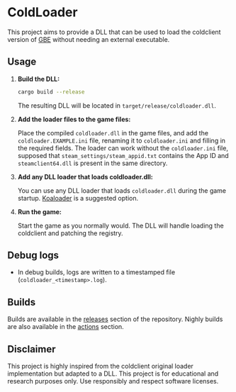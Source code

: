 # ColdLoader

This project aims to provide a DLL that can be used to load the coldclient version of [GBE](https://github.com/Detanup01/gbe_fork) without needing an external executable.

## Usage

1. **Build the DLL:**

    ```sh
    cargo build --release
    ```

    The resulting DLL will be located in `target/release/coldloader.dll`.

2. **Add the loader files to the game files:**

    Place the compiled `coldloader.dll` in the game files, and add the `coldloader.EXAMPLE.ini` file, renaming it to `coldloader.ini` and filling in the required fields.
    The loader can work without the `coldloader.ini` file, supposed that `steam_settings/steam_appid.txt` contains the App ID and `steamclient64.dll` is present in the same directory.

3. **Add any DLL loader that loads coldloader.dll:**
    
    You can use any DLL loader that loads `coldloader.dll` during the game startup. [Koaloader](https://github.com/acidicoala/Koaloader) is a suggested option.

4. **Run the game:**
    
    Start the game as you normally would. The DLL will handle loading the coldclient and patching the registry.

## Debug logs

- In debug builds, logs are written to a timestamped file (`coldloader_<timestamp>.log`).

## Builds

Builds are available in the [releases](https://github.com/denuvosanctuary/coldloader/releases) section of the repository. Nighly builds are also available in the [actions](https://github.com/denuvosanctuary/coldloader/actions) section.

## Disclaimer

This project is highly inspired from the coldclient original loader implementation but adapted to a DLL.
This project is for educational and research purposes only. Use responsibly and respect software licenses.
